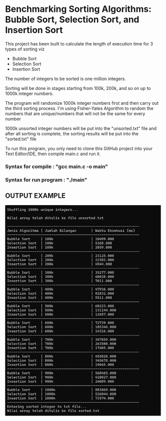 # Benchmarking Sorting Algorithms: Bubble Sort, Selection Sort, and Insertion Sort

This project has been built to calculate the length of execution time for 3 types of sorting viz
- Bubble Sort
- Selection Sort
- Insertion Sort

The number of integers to be sorted is one million integers.

Sorting will be done in stages starting from 100k, 200k, and so on up to 1000k integer numbers.

The program will randomize 1000k integer numbers first and then carry out the third sorting process. I'm using Fisher-Yates Algorithm to random the numbers that are unique/numbers that will not be the same for every number

1000k unsorted integer numbers will be put into the "unsorted.txt" file and after all sorting is complete, the sorting results will be put into the "sorted.txt" file

To run this program, you only need to clone this GitHub project into your Text Editor/IDE, 
then compile main.c and run it. 

### Syntax for compile        : "gcc main.c -o main"
### Syntax for run program    : "./main"

## OUTPUT EXAMPLE

![output_example](output_example.png)
